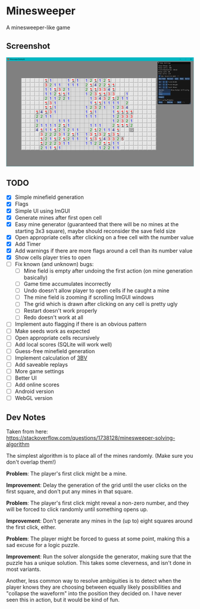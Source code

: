 # Minesweeper

A minesweeper-like game

## Screenshot

![Gameplay Example](./Images/Screenshot_Gameplay.png)

## TODO

- [x] Simple minefield generation
- [x] Flags
- [x] Simple UI using ImGUI
- [x] Generate mines after first open cell
- [x] Easy mine generator (guaranteed that there will be no mines at the starting 3x3 square), maybe should reconsider the save field size
- [x] Open appropriate cells after clicking on a free cell with the number value
- [x] Add Timer
- [x] Add warnings if there are more flags around a cell than its number value
- [x] Show cells player tries to open 
- [ ] Fix known (and unknown) bugs:
  - [ ] Mine field is empty after undoing the first action (on mine generation basically)
  - [ ] Game time accumulates incorrectly
  - [ ] Undo doesn't allow player to open cells if he caught a mine
  - [ ] The mine field is zooming if scrolling ImGUI windows
  - [ ] The grid which is drawn after clicking on any cell is pretty ugly
  - [ ] Restart doesn't work properly
  - [ ] Redo doesn't work at all
- [ ] Implement auto flagging if there is an obvious pattern
- [ ] Make seeds work as expected
- [ ] Open appropriate cells recursively 
- [ ] Add local scores (SQLite will work well)
- [ ] Guess-free minefield generation
- [ ] Implement calculation of [3BV](http://www.stephan-bechtel.de/3bv.htm)
- [ ] Add saveable replays
- [ ] More game settings
- [ ] Better UI
- [ ] Add online scores
- [ ] Android version
- [ ] WebGL version

## Dev Notes

Taken from here: https://stackoverflow.com/questions/1738128/minesweeper-solving-algorithm

The simplest algorithm is to place all of the mines randomly. (Make sure you don't overlap them!)

**Problem**: The player's first click might be a mine.

**Improvement**: Delay the generation of the grid until the user clicks on the first square, and don't put any mines in that square.

**Problem**: The player's first click might reveal a non-zero number, and they will be forced to click randomly until something opens up.

**Improvement**: Don't generate any mines in the (up to) eight squares around the first click, either.

**Problem**: The player might be forced to guess at some point, making this a sad excuse for a logic puzzle.

**Improvement**: Run the solver alongside the generator, making sure that the puzzle has a unique solution. This takes some cleverness, and isn't done in most variants.

Another, less common way to resolve ambiguities is to detect when the player knows they are choosing between equally likely possibilities and "collapse the waveform" into the position they decided on. I have never seen this in action, but it would be kind of fun.